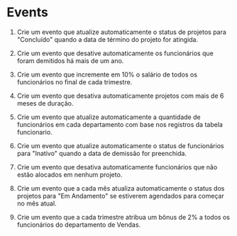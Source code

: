 # Events

1) Crie um evento que atualize automaticamente o status de projetos para "Concluído" quando a data de término do projeto for atingida.

2) Crie um evento que desative automaticamente os funcionários que foram demitidos há mais de um ano.

3) Crie um evento que incremente em 10% o salário de todos os funcionários no final de cada trimestre.

4) Crie um evento que desativa automaticamente projetos com mais de 6 meses de duração.

5) Crie um evento que atualize automaticamente a quantidade de funcionários em cada departamento com base nos registros da tabela funcionario.

6) Crie um evento que atualize automaticamente o status de funcionários para "Inativo" quando a data de demissão for preenchida.

7)  Crie um evento que desativa automaticamente funcionários que não estão alocados em nenhum projeto.

8) Crie um evento que a cada mês atualiza automaticamente o status dos projetos para "Em Andamento" se estiverem agendados para começar no mês atual.

9) Crie um evento que a cada trimestre atribua um bônus de 2% a todos os funcionários do departamento de Vendas.
